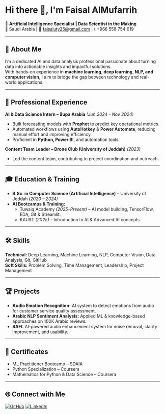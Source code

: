 # Hi there 👋, I'm Faisal AlMufarrih  

🎯 **Artificial Intelligence Specialist | Data Scientist in the Making**  
📍 Saudi Arabia | 📧 faisaluty25@gmail.com | 📞 +966 558 754 619  

---

## 🚀 About Me
I’m a dedicated AI and data analysis professional passionate about turning data into actionable insights and impactful solutions.  
With hands-on experience in **machine learning, deep learning, NLP, and computer vision**, I aim to bridge the gap between technology and real-world applications.  

---

## 💼 Professional Experience

**AI & Data Science Intern – Bupa Arabia** *(Jun 2024 – Nov 2024)*  
- Built forecasting models with **Prophet** to predict key operational metrics.  
- Automated workflows using **AutoHotkey** & **Power Automate**, reducing manual effort and improving efficiency.  
- Proficient in **Python, Power BI**, and automation tools.  

**Content Team Leader – Drone Club (University of Jeddah)** *(2023)*  
- Led the content team, contributing to project coordination and outreach.

---

## 🎓 Education & Training
- **B.Sc. in Computer Science (Artificial Intelligence)** – University of Jeddah *(2020 – 2024)*  
- **AI Bootcamps & Training:**  
  - Tuwaiq Academy *(2025–Present)* – AI model building, TensorFlow, EDA, Git & Streamlit.  
  - KAUST *(2025)* – Introduction to AI & Advanced AI concepts.  

---

## 🛠️ Skills
**Technical:** Deep Learning, Machine Learning, NLP, Computer Vision, Data Analysis, Git, GitHub  
**Soft Skills:** Problem Solving, Time Management, Leadership, Project Management  

---

## 🏆 Projects
- **Audio Emotion Recognition:** AI system to detect emotions from audio for customer service quality assessment.  
- **Arabic NLP Sentiment Analysis:** Applied ML & knowledge-based approaches on 100K Arabic reviews.  
- **SAFI:** AI-powered audio enhancement system for noise removal, clarity improvement, and usability.  

---

## 📜 Certificates
- ML Practitioner Bootcamp – SDAIA  
- Python Specialization – Coursera  
- Mathematics for Python & Data Science – Coursera  

---

## 🌐 Connect with Me
[![GitHub](https://img.shields.io/badge/GitHub-%2312100E.svg?&logo=github&logoColor=white)](https://github.com/faisaluty25)
[![LinkedIn](https://img.shields.io/badge/LinkedIn-%230077B5.svg?&logo=linkedin&logoColor=white)](https://linkedin.com/in/faisal-almufarrih-b8090628b)
